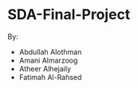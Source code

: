 # SDA-Final-Project
By: 
- Abdullah Alothman
- Amani Almarzoog
- Atheer Alhejaily
- Fatimah Al-Rahsed
